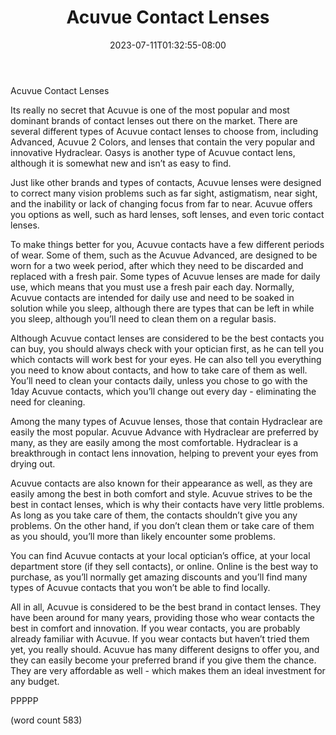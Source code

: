 ﻿---
title: "Acuvue Contact Lenses"
date: 2023-07-11T01:32:55-08:00
description: "Contact Lenses Tips for Web Success"
featured_image: "/images/Contact Lenses.jpg"
tags: ["Contact Lenses"]
---

Acuvue Contact Lenses

Its really no secret that Acuvue is one of the most popular and most dominant brands of contact lenses out there on the market.  There are several different types of Acuvue contact lenses to choose from, including Advanced, Acuvue 2 Colors, and lenses that contain the very popular and innovative Hydraclear.  Oasys is another type of Acuvue contact lens, although it is somewhat new and isn’t as easy to find.

Just like other brands and types of contacts, Acuvue lenses were designed to correct many vision problems such as far sight, astigmatism, near sight, and the inability or lack of changing focus from far to near.  Acuvue offers you options as well, such as hard lenses, soft lenses, and even toric contact lenses.  

To make things better for you, Acuvue contacts have a few different periods of wear.  Some of them, such as the Acuvue Advanced, are designed to be worn for a two week period, after which they need to be discarded and replaced with a fresh pair.  Some types of Acuvue lenses are made for daily use, which means that you must use a fresh pair each day.  Normally, Acuvue contacts are intended for daily use and need to be soaked in solution while you sleep, although there are types that can be left in while you sleep, although you’ll need to clean them on a regular basis.

Although Acuvue contact lenses are considered to be the best contacts you can buy, you should always check with your optician first, as he can tell you which contacts will work best for your eyes.  He can also tell you everything you need to know about contacts, and how to take care of them as well.  You’ll need to clean your contacts daily, unless you chose to go with the 1day Acuvue contacts, which you’ll change out every day - eliminating the need for cleaning.

Among the many types of Acuvue lenses, those that contain Hydraclear are easily the most popular.  Acuvue Advance with Hydraclear are preferred by many, as they are easily among the most comfortable.  Hydraclear is a breakthrough in contact lens innovation, helping to prevent your eyes from drying out.  

Acuvue contacts are also known for their appearance as well, as they are easily among the best in both comfort and style.  Acuvue strives to be the best in contact lenses, which is why their contacts have very little problems.  As long as you take care of them, the contacts shouldn’t give you any problems.  On the other hand, if you don’t clean them or take care of them as you should, you’ll more than likely encounter some problems.

You can find Acuvue contacts at your local optician’s office, at your local department store (if they sell contacts), or online.  Online is the best way to purchase, as you’ll normally get amazing discounts and you’ll find many types of Acuvue contacts that you won’t be able to find locally.  

All in all, Acuvue is considered to be the best brand in contact lenses.  They have been around for many years, providing those who wear contacts the best in comfort and innovation.  If you wear contacts, you are probably already familiar with Acuvue.  If you wear contacts but haven’t tried them yet, you really should.  Acuvue has many different designs to offer you, and they can easily become your preferred brand if you give them the chance.  They are very affordable as well - which makes them an ideal investment for any budget.

PPPPP

(word count 583)

